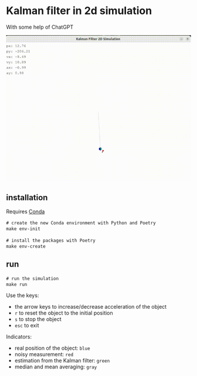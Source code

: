 # Kalman filter in 2d simulation

With some help of ChatGPT

![Kalman 2D simulation](doc/simulator.gif)

## installation

Requires [Conda](https://anaconda.org/anaconda/conda)

```shell
# create the new Conda environment with Python and Poetry
make env-init

# install the packages with Poetry
make env-create
```

## run

```shell
# run the simulation
make run
```

Use the keys:
- the arrow keys to increase/decrease acceleration of the object
- `r` to reset the object to the initial position
- `s` to stop the object
- `esc` to exit

Indicators:
- real position of the object: `blue`
- noisy measurement: `red`
- estimation from the Kalman filter: `green`
- median and mean averaging: `gray`
